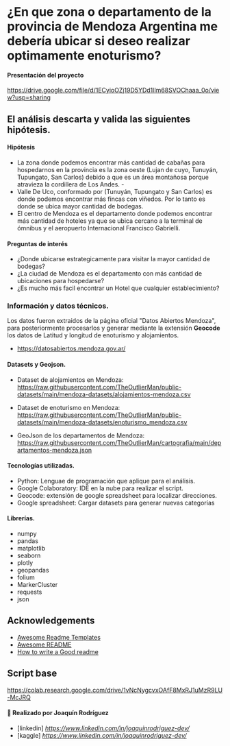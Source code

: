 # ¿En que zona o departamento de la provincia de Mendoza Argentina me debería ubicar si deseo realizar optimamente enoturismo?

#### Presentación del proyecto

https://drive.google.com/file/d/1ECyioOZj19D5YDd1lIm68SVOChaaa_0o/view?usp=sharing
## El análisis descarta y valida las siguientes hipótesis.

#### Hipótesis

* La zona donde podemos encontrar más cantidad de cabañas para hospedarnos en la provincia es la zona oeste (Lujan de cuyo, Tunuyán, Tupungato, San Carlos) debido a que es un área montañosa porque atravieza la cordillera de Los Andes. -
* Valle De Uco, conformado por (Tunuyán, Tupungato y San Carlos) es donde podemos encontrar más fincas con viñedos. Por lo tanto es donde se ubica mayor cantidad de bodegas.
* El centro de Mendoza es el departamento donde podemos encontrar más cantidad de hoteles ya que se ubica cercano a la terminal de ómnibus y el aeropuerto Internacional Francisco Gabrielli.
#### Preguntas de interés

* ¿Donde ubicarse estrategicamente para visitar la mayor cantidad de bodegas?
* ¿La ciudad de Mendoza es el departamento con más cantidad de ubicaciones para hospedarse?
* ¿Es mucho más facil encontrar un Hotel que cualquier establecimiento?
### Información y datos técnicos.

Los datos fueron extraidos de la página oficial "Datos Abiertos Mendoza", para posteriormente procesarlos y generar mediante la extensión **Geocode** los datos de Latitud y longitud de enoturismo y alojamientos.

* https://datosabiertos.mendoza.gov.ar/

#### Datasets y Geojson.

* Dataset de alojamientos en Mendoza: https://raw.githubusercontent.com/TheOutlierMan/public-datasets/main/mendoza-datasets/alojamientos-mendoza.csv

* Dataset de enoturismo en Mendoza: https://raw.githubusercontent.com/TheOutlierMan/public-datasets/main/mendoza-datasets/enoturismo_mendoza.csv

* GeoJson de los departamentos de Mendoza: https://raw.githubusercontent.com/TheOutlierMan/cartografia/main/departamentos-mendoza.json

#### Tecnologías utilizadas.

* Python: Lenguae de programación que aplique para el análisis.
* Google Colaboratory: IDE en la nube para realizar el script.
* Geocode: extensión de google spreadsheet para localizar direcciones.
* Google spreadsheet: Cargar datasets para generar nuevas categorías

#### Librerías.
* numpy 
* pandas 
* matplotlib
* seaborn 
* plotly
* geopandas
* folium
* MarkerCluster
* requests
* json



## Acknowledgements

 - [Awesome Readme Templates](https://awesomeopensource.com/project/elangosundar/awesome-README-templates)
 - [Awesome README](https://github.com/matiassingers/awesome-readme)
 - [How to write a Good readme](https://bulldogjob.com/news/449-how-to-write-a-good-readme-for-your-github-project)


## Script base

https://colab.research.google.com/drive/1vNcNygcvxOAfF8MxRJ1uMzR9LU-McJRQ




#### 🚀 Realizado por Joaquín Rodríguez

* [linkedin] *https://www.linkedin.com/in/joaquinrodriguez-dev/*
* [kaggle] *https://www.linkedin.com/in/joaquinrodriguez-dev/*
